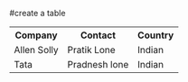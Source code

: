 #create a table 
<table>
  <tr>
    <th>Company</th>
    <th>Contact</th>
    <th>Country</th>
  </tr>
  <tr>
    <td>Allen Solly</td>
    <td>Pratik Lone</td>
    <td>Indian</td>
  </tr>
  <tr>
    <td>Tata</td>
    <td>Pradnesh lone</td>
    <td>Indian</td>
  </tr>
</table>
